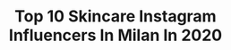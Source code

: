 ---
title: Top 10 Skincare Instagram Influencers In Milan In 2020
description: >-
  Find top skincare Instagram influencers in Milan in 2020. Most popular hashtags: #milano #milan #beauty #iorestoacasa.
platform: Instagram
profiles:
  - username: "valentinaforchetta"
    fullname: >-
      ᴠᴀʟᴇɴᴛɪɴᴀ ғᴏʀᴄʜᴇᴛᴛᴀ
    location: "Italy"
    followers: 113017
    engagement: 72
    commentsToLikes: 0.046375
    avatar: "https://scontent-lhr8-1.cdninstagram.com/v/t51.2885-19/s320x320/72949285_465826767374886_5740937481524609024_n.jpg?_nc_ht=scontent-lhr8-1.cdninstagram.com&_nc_ohc=hik8CdGcogIAX-YCVd9&oh=43091148a57c26ae2b2dd01cc7c575c7&oe=5EBCDEC3"
    verified: false
    hashtags: "#nuvole, #lovefood, #shadow, #viaggio"
  - username: "simonascalvinii"
    fullname: >-
      ✨Simona Scalvini ✨
    location: "Italy"
    followers: 38118
    engagement: 391
    commentsToLikes: 0.041043
    avatar: "https://scontent-ams4-1.cdninstagram.com/v/t51.2885-19/s320x320/84810705_2624205674458710_5657994696601894912_n.jpg?_nc_ht=scontent-ams4-1.cdninstagram.com&_nc_ohc=m8WFJHJ-784AX_9zCGm&oh=08373413a4804212f49bba88295f1f88&oe=5F02B029"
    verified: false
    hashtags: "#ph, #photographer, #instagrammer, #intimissimiofficial"
  - username: "gresydaniilidis"
    fullname: >-
      GRESY
    location: "Italy"
    followers: 164765
    engagement: 135
    commentsToLikes: 0.010976
    avatar: "https://scontent-ams4-1.cdninstagram.com/v/t51.2885-19/s320x320/83785041_184794186211702_1215927038456627200_n.jpg?_nc_ht=scontent-ams4-1.cdninstagram.com&_nc_ohc=C8Z5FxehZ2gAX-cOvkl&oh=9e38d9430c6716a76fa9310419832764&oe=5EB1C9E3"
    verified: false
    hashtags: "#renutritiv, #love, #happiness, #quarantine"
  - username: "franci_chelli"
    fullname: >-
      Francesca Chelli
    location: "Italy"
    followers: 82716
    engagement: 115
    commentsToLikes: 0.199818
    avatar: "https://instagram.fqps2-1.fna.fbcdn.net/v/t51.2885-19/s320x320/47426046_266479387381900_8206648429149945856_n.jpg?_nc_ht=instagram.fqps2-1.fna.fbcdn.net&_nc_ohc=Dz0Ofd4M0ZkAX8BCZor&oh=8a7619010dd3e960b24f3ecacb3e81e2&oe=5EA663BD"
    verified: false
    hashtags: "#staysafe, #diorjeans, #milanesestyle, #lagalenemilano"
  - username: "arezius"
    fullname: >-
      Fashion | Beauty | Travel
    location: "Italy"
    followers: 36371
    engagement: 248
    commentsToLikes: 0.048226
    avatar: "https://scontent-lhr8-1.cdninstagram.com/v/t51.2885-19/s320x320/70538483_443391899503741_3718698296806473728_n.jpg?_nc_ht=scontent-lhr8-1.cdninstagram.com&_nc_ohc=TfgzcTRE1PEAX-DvklZ&oh=0fd389d173963ba3e15010323b8607af&oe=5EBC6198"
    verified: false
    hashtags: "#beauty, #raveoutfit, #outfitideas4you, #revolveme"
  - username: "martinachiella"
    fullname: >-
      Martinandrea Chiella
    location: "Italy"
    followers: 260172
    engagement: 181
    commentsToLikes: 0.020715
    avatar: "https://scontent-lht6-1.cdninstagram.com/v/t51.2885-19/s320x320/92365143_940537983066969_7150602136697438208_n.jpg?_nc_ht=scontent-lht6-1.cdninstagram.com&_nc_ohc=YvhNOOorLhoAX-mZE_T&oh=192f73df714d9a7806fd7a1d824fd472&oe=5EB7CC54"
    verified: false
    hashtags: "#cirocyourworld, #unpublished, #makeup, #beautytutorial"
  - username: "simonafloresta"
    fullname: >-
      𝚂𝚒𝚖𝚘𝚗𝚊 𝙵𝚕𝚘𝚛𝚎𝚜𝚝𝚊 ✨
    location: "Italy"
    followers: 26574
    engagement: 344
    commentsToLikes: 0.090584
    avatar: "https://scontent-ort2-1.cdninstagram.com/v/t51.2885-19/s320x320/91104040_812391392580562_1183507212262178816_n.jpg?_nc_ht=scontent-ort2-1.cdninstagram.com&_nc_ohc=A2DLG1AjSQ0AX-_u56t&oh=25af7ceaf27fb78cc5aac99d18465fd2&oe=5EB8FCCB"
    verified: false
    hashtags: "#christmasdecorations, #redmoon, #christmasmood, #redoutfits"
  - username: "benedettarossi.official"
    fullname: >-
      Benedetta Rossi
    location: "Italy"
    followers: 197466
    engagement: 64
    commentsToLikes: 0.046777
    avatar: "https://scontent-ams4-1.cdninstagram.com/v/t51.2885-19/s320x320/73102265_2540898229298843_5081192958254907392_n.jpg?_nc_ht=scontent-ams4-1.cdninstagram.com&_nc_ohc=uugxcshj4RMAX_ZrTB7&oh=c853d6354425a8c33371e94331f6d3c2&oe=5EB941B8"
    verified: false
    hashtags: "#pastelcolor, #placetobe, #sunnyday, #style"
  - username: "giusydestefano_"
    fullname: >-
      GDS
    location: "Italy"
    followers: 30515
    engagement: 232
    commentsToLikes: 0.024874
    avatar: "https://scontent-lhr8-1.cdninstagram.com/v/t51.2885-19/s320x320/70600218_947914348907709_3109695513604128768_n.jpg?_nc_ht=scontent-lhr8-1.cdninstagram.com&_nc_ohc=GEP5tsfmfRYAX_7zQj9&oh=727ae72b56aace07f79fd6f152f71312&oe=5EBC83CF"
    verified: false
    hashtags: "#hat, #skincare, #pontedeisospiri, #dsneverstop"
  - username: "natymadpassions"
    fullname: >-
      Natymadpassions
    location: "Italy"
    followers: 9504
    engagement: 552
    commentsToLikes: 0.164022
    avatar: "https://scontent-amt2-1.cdninstagram.com/v/t51.2885-19/s320x320/67181256_2182735128694038_8618630698728685568_n.jpg?_nc_ht=scontent-amt2-1.cdninstagram.com&_nc_ohc=OwasJdpA2yIAX8oBPvc&oh=cb58ef2af6a2dead80f6d38b79e082ff&oe=5EBAC57C"
    verified: false
    hashtags: "#italianbeauty, #brushescleaner, #iloveshoes, #zarawoman"
---
